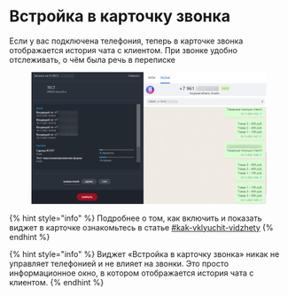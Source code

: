 # Встройка в карточку звонка

Если у вас подключена телефония, теперь в карточке звонка отображается история чата с клиентом. При звонке удобно отслеживать, о чём была речь в переписке

<figure><img src="../../.gitbook/assets/image (187).png" alt=""><figcaption></figcaption></figure>

{% hint style="info" %}
Подробнее о том, как включить и показать виджет в карточке ознакомьтесь в статье [#kak-vklyuchit-vidzhety](./#kak-vklyuchit-vidzhety "mention")
{% endhint %}

{% hint style="info" %}
Виджет «Встройка в карточку звонка» никак не управляет телефонией и не влияет на звонки. Это просто информационное окно, в котором отображается история чата с клиентом.
{% endhint %}

